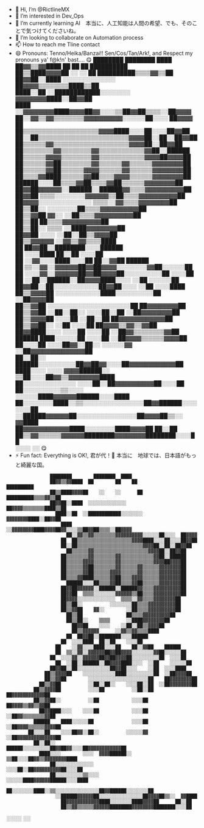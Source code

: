 - 👋 Hi, I’m @RictlineMX
- 👀 I’m interested in Dev_Ops
- 🌱 I’m currently learning AI　本当に、人工知能は人間の希望、でも、そのことで気つけてくださいね。
- 💞️ I’m looking to collaborate on Automation process
- 📫 How to reach me Tline contact
- 😄 Pronouns: Tenno/Heika/Banzai!! Sen/Cos/Tan/Ark!, and Respect my pronouns ya' f@k!n' bast.... 😋
                    ████████        ████████  ████                                          
                    ██▓▓▒▒▓▓████  ██        ██    ██              ██████████                
                    ██▒▒████▓▓▓▓██    ░░    ░░      ██  ██████████▒▒▒▒▓▓▒▒██                
                    ██▓▓██░░████  ░░░░░░░░░░░░░░      ██▓▓▓▓▒▒▒▒▒▒▒▒████▒▒██                
                      ████░░██  ░░████████████░░░░░░░░  ▓▓▓▓▓▓▓▓████░░██▓▓██                
                        ████  ░░▓▓▓▓▓▓▓▓████▓▓▓▓██▓▓░░░░▒▒██▓▓██▒▒▒▒░░██▓▓▓▓                
                          ██░░▓▓▒▒▓▓▒▒▒▒▒▒▒▒▓▓▓▓▓▓▓▓▓▓░░░░░░██░░░░  ██▓▓▓▓                  
                        ██  ██▒▒▒▒▒▒▒▒▒▒▒▒▒▒▒▒▒▒▒▒▓▓▓▓████░░░░██░░░░██▓▓██                  
                        ██░░██▒▒▒▒▒▒▒▒▒▒▒▒▒▒▒▒▒▒▒▒▒▒▒▒▓▓▓▓██░░██░░██▓▓██                    
                          ██▒▒▒▒▒▒▓▓▒▒▒▒▒▒▒▒▒▒▒▒▒▒▒▒▒▒▒▒▓▓▓▓██░░██▓▓██                      
                        ██▒▒▒▒▒▒▒▒▓▓▒▒▒▒▒▒▒▒▓▓▒▒▒▒▒▒▒▒▒▒▒▒▓▓██░░██████                      
                        ██▒▒▒▒▒▒▓▓▓▓▒▒▒▒▒▒▒▒▓▓▒▒▒▒▒▒▒▒▒▒▒▒▓▓▓▓██▓▓▓▓██                      
                        ██▒▒▒▒▒▒▓▓██▒▒▒▒▒▒▒▒▓▓▒▒▒▒▒▒▓▓▒▒▒▒▒▒▓▓▓▓▓▓▓▓██                      
                        ██▒▒▒▒▒▒▓▓██▒▒▒▒▒▒▓▓▓▓▒▒▒▒▒▒▓▓▒▒▒▒▒▒▓▓▓▓▓▓▓▓██                      
                        ██▒▒▒▒▓▓████▒▒▒▒▒▒▓▓██▒▒▒▒▓▓▓▓▒▒▒▒▒▒▓▓▓▓▓▓▓▓██                      
                          ██████░░░░██▒▒▒▒▓▓██▒▒▒▒▓▓██▒▒▒▒▒▒▓▓▓▓▓▓▓▓██                      
                        ██▓▓██▓▓▓▓▓▓░░██████░░██████▓▓▒▒▒▒▓▓▓▓▓▓▓▓▓▓██                      
                        ██▓▓██  ▒▒▒▒░░░░░░░░▓▓▓▓▓▓▒▒██▒▒▒▒▓▓▓▓▓▓▓▓▓▓██                      
                        ██▓▓▓▓░░░░░░░░░░░░░░  ▒▒▒▒░░▓▓▒▒▒▒▓▓▓▓▓▓▓▓██                        
                        ██▒▒██░░          ░░░░░░░░██▒▒▒▒▓▓▓▓▓▓▓▓▓▓██                        
                        ██▒▒▓▓██    ▓▓░░        ░░██▒▒▒▒▓▓▓▓▓▓▓▓▓▓██                        
                          ██▒▒██                ██▒▒▒▒▓▓▓▓▓▓▓▓▓▓██                          
                          ██▒▒██░░    ▒▒▒▒      ░░████▓▓▓▓▓▓▓▓██                            
                            ██▓▓██    ░░░░    ░░██░░██▒▒▓▓▓▓██                              
                            ██▒▒▓▓▓▓▓▓      ░░▓▓▒▒▓▓▒▒▒▒████                                
                          ██  ██▓▓██░░████████░░░░██████                                    
                        ██  ░░░░████  ██░░██    ░░░░██                                      
                      ██    ░░▓▓░░░░████░░░░██    ██░░▓▓██    ██████                        
                      ██  ▒▒░░▓▓░░▓▓▓▓▓▓██▓▓██▓▓▓▓░░░░░░░░▓▓██░░░░░░██                      
                    ██  ░░░░▓▓░░▓▓▓▓▓▓██▓▓██▓▓▓▓██░░░░░░░░░░██  ░░░░██                      
                      ██  ░░██░░██████░░██▓▓▓▓████░░░░  ░░██    ░░░░░░██                    
                    ██▓▓██░░██░░░░░░░░░░░░██▓▓██░░░░    ░░██  ░░░░████                      
                  ██▒▒▓▓▓▓██    ░░░░░░░░░░░░████░░░░░░░░░░██  ░░██▓▓▓▓██                    
                  ██▒▒▓▓██        ░░░░░░░░░░░░░░░░░░░░░░██    ██▓▓▓▓▓▓▓▓██                  
                ██▒▒▓▓██          ░░██░░██░░    ░░░░██░░██  ░░██▓▓▓▓▓▓▓▓██                  
              ██▒▒▓▓▓▓██          ░░░░██          ░░██░░██  ██▓▓▓▓▓▓▓▓▓▓▓▓██                
              ██▒▒▓▓██░░          ░░██            ░░░░██    ██▓▓▓▓▒▒▓▓▒▒▓▓██                
                ██▓▓████░░░░    ░░░░██            ░░░░██  ░░██▓▓▒▒▒▒▒▒▒▒▓▓██                
              ██████    ████░░░░░░██              ░░░░██  ░░██▓▓▓▓▒▒▒▒▒▒▓▓▓▓██              
            ██░░░░██    ░░░░██▓▓░░██░░          ░░░░░░▓▓  ░░██▓▓▓▓▓▓▓▓▓▓▓▓▓▓██              
              ██░░██░░          ██████░░░░░░░░░░██▓▓██▓▓░░░░██▓▓▓▓▓▓▓▓▓▓▓▓██                
                ████░░░░        ░░░░  ▓▓▓▓██████░░  ▒▒██░░░░██▓▓▒▒▓▓▓▓▓▓▓▓████              
                    ██░░░░░░░░░░░░░░                ░░░░██░░██▓▓▓▓▓▓▓▓▓▓██░░░░██            
                    ██░░░░░░░░░░▒▒░░░░            ░░░░░░████▓▓▓▓▓▓██████░░░░████            
                      ██░░░░░░░░████░░▒▒░░░░░░░░░░░░░░░░██▓▓██████░░░░░░░░██                
                      ░░██████▓▓▓▓▓▓██░░░░░░░░░░░░░░░░██▓▓▓▓██▒▒░░  ▓▓████                  
                        ██▓▓▓▓▓▓▓▓▓▓▓▓████░░░░░░░░████▓▓▓▓██      ██░░██                    
                        ██▒▒▓▓▒▒▒▒▒▒▓▓▓▓▓▓████████▓▓▓▓▓▓▓▓████████░░░░██                    
  ░░░░                                                      ░░                😋
- ⚡ Fun fact: Everything is OK!, 君が代！🌸 本当に　地球では、日本語がもっと綺麗な国。

<!---
RictlineMX/RictlineMX is a ✨ special ✨ repository because its `README.md` (this file) appears on your GitHub profile.
You can click the Preview link to take a look at your changes.
--->


                    ████████        ████████  ████                                          
                    ██▓▓▒▒▓▓████  ██        ██    ██              ██████████                
                    ██▒▒████▓▓▓▓██    ░░    ░░      ██  ██████████▒▒▒▒▓▓▒▒██                
                    ██▓▓██░░████  ░░░░░░░░░░░░░░      ██▓▓▓▓▒▒▒▒▒▒▒▒████▒▒██                
                      ████░░██  ░░████████████░░░░░░░░  ▓▓▓▓▓▓▓▓████░░██▓▓██                
                        ████  ░░▓▓▓▓▓▓▓▓████▓▓▓▓██▓▓░░░░▒▒██▓▓██▒▒▒▒░░██▓▓▓▓                
                          ██░░▓▓▒▒▓▓▒▒▒▒▒▒▒▒▓▓▓▓▓▓▓▓▓▓░░░░░░██░░░░  ██▓▓▓▓                  
                        ██  ██▒▒▒▒▒▒▒▒▒▒▒▒▒▒▒▒▒▒▒▒▓▓▓▓████░░░░██░░░░██▓▓██                  
                        ██░░██▒▒▒▒▒▒▒▒▒▒▒▒▒▒▒▒▒▒▒▒▒▒▒▒▓▓▓▓██░░██░░██▓▓██                    
                          ██▒▒▒▒▒▒▓▓▒▒▒▒▒▒▒▒▒▒▒▒▒▒▒▒▒▒▒▒▓▓▓▓██░░██▓▓██                      
                        ██▒▒▒▒▒▒▒▒▓▓▒▒▒▒▒▒▒▒▓▓▒▒▒▒▒▒▒▒▒▒▒▒▓▓██░░██████                      
                        ██▒▒▒▒▒▒▓▓▓▓▒▒▒▒▒▒▒▒▓▓▒▒▒▒▒▒▒▒▒▒▒▒▓▓▓▓██▓▓▓▓██                      
                        ██▒▒▒▒▒▒▓▓██▒▒▒▒▒▒▒▒▓▓▒▒▒▒▒▒▓▓▒▒▒▒▒▒▓▓▓▓▓▓▓▓██                      
                        ██▒▒▒▒▒▒▓▓██▒▒▒▒▒▒▓▓▓▓▒▒▒▒▒▒▓▓▒▒▒▒▒▒▓▓▓▓▓▓▓▓██                      
                        ██▒▒▒▒▓▓████▒▒▒▒▒▒▓▓██▒▒▒▒▓▓▓▓▒▒▒▒▒▒▓▓▓▓▓▓▓▓██                      
                          ██████░░░░██▒▒▒▒▓▓██▒▒▒▒▓▓██▒▒▒▒▒▒▓▓▓▓▓▓▓▓██                      
                        ██▓▓██▓▓▓▓▓▓░░██████░░██████▓▓▒▒▒▒▓▓▓▓▓▓▓▓▓▓██                      
                        ██▓▓██  ▒▒▒▒░░░░░░░░▓▓▓▓▓▓▒▒██▒▒▒▒▓▓▓▓▓▓▓▓▓▓██                      
                        ██▓▓▓▓░░░░░░░░░░░░░░  ▒▒▒▒░░▓▓▒▒▒▒▓▓▓▓▓▓▓▓██                        
                        ██▒▒██░░          ░░░░░░░░██▒▒▒▒▓▓▓▓▓▓▓▓▓▓██                        
                        ██▒▒▓▓██    ▓▓░░        ░░██▒▒▒▒▓▓▓▓▓▓▓▓▓▓██                        
                          ██▒▒██                ██▒▒▒▒▓▓▓▓▓▓▓▓▓▓██                          
                          ██▒▒██░░    ▒▒▒▒      ░░████▓▓▓▓▓▓▓▓██                            
                            ██▓▓██    ░░░░    ░░██░░██▒▒▓▓▓▓██                              
                            ██▒▒▓▓▓▓▓▓      ░░▓▓▒▒▓▓▒▒▒▒████                                
                          ██  ██▓▓██░░████████░░░░██████                                    
                        ██  ░░░░████  ██░░██    ░░░░██                                      
                      ██    ░░▓▓░░░░████░░░░██    ██░░▓▓██    ██████                        
                      ██  ▒▒░░▓▓░░▓▓▓▓▓▓██▓▓██▓▓▓▓░░░░░░░░▓▓██░░░░░░██                      
                    ██  ░░░░▓▓░░▓▓▓▓▓▓██▓▓██▓▓▓▓██░░░░░░░░░░██  ░░░░██                      
                      ██  ░░██░░██████░░██▓▓▓▓████░░░░  ░░██    ░░░░░░██                    
                    ██▓▓██░░██░░░░░░░░░░░░██▓▓██░░░░    ░░██  ░░░░████                      
                  ██▒▒▓▓▓▓██    ░░░░░░░░░░░░████░░░░░░░░░░██  ░░██▓▓▓▓██                    
                  ██▒▒▓▓██        ░░░░░░░░░░░░░░░░░░░░░░██    ██▓▓▓▓▓▓▓▓██                  
                ██▒▒▓▓██          ░░██░░██░░    ░░░░██░░██  ░░██▓▓▓▓▓▓▓▓██                  
              ██▒▒▓▓▓▓██          ░░░░██          ░░██░░██  ██▓▓▓▓▓▓▓▓▓▓▓▓██                
              ██▒▒▓▓██░░          ░░██            ░░░░██    ██▓▓▓▓▒▒▓▓▒▒▓▓██                
                ██▓▓████░░░░    ░░░░██            ░░░░██  ░░██▓▓▒▒▒▒▒▒▒▒▓▓██                
              ██████    ████░░░░░░██              ░░░░██  ░░██▓▓▓▓▒▒▒▒▒▒▓▓▓▓██              
            ██░░░░██    ░░░░██▓▓░░██░░          ░░░░░░▓▓  ░░██▓▓▓▓▓▓▓▓▓▓▓▓▓▓██              
              ██░░██░░          ██████░░░░░░░░░░██▓▓██▓▓░░░░██▓▓▓▓▓▓▓▓▓▓▓▓██                
                ████░░░░        ░░░░  ▓▓▓▓██████░░  ▒▒██░░░░██▓▓▒▒▓▓▓▓▓▓▓▓████              
                    ██░░░░░░░░░░░░░░                ░░░░██░░██▓▓▓▓▓▓▓▓▓▓██░░░░██            
                    ██░░░░░░░░░░▒▒░░░░            ░░░░░░████▓▓▓▓▓▓██████░░░░████            
                      ██░░░░░░░░████░░▒▒░░░░░░░░░░░░░░░░██▓▓██████░░░░░░░░██                
                      ░░██████▓▓▓▓▓▓██░░░░░░░░░░░░░░░░██▓▓▓▓██▒▒░░  ▓▓████                  
                        ██▓▓▓▓▓▓▓▓▓▓▓▓████░░░░░░░░████▓▓▓▓██      ██░░██                    
                        ██▒▒▓▓▒▒▒▒▒▒▓▓▓▓▓▓████████▓▓▓▓▓▓▓▓████████░░░░██                    
  ░░░░                                                      ░░                
